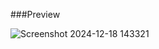 ###Preview


![Screenshot 2024-12-18 143321](https://github.com/user-attachments/assets/6215f144-4b1f-4472-a455-617eb2e526d4)
